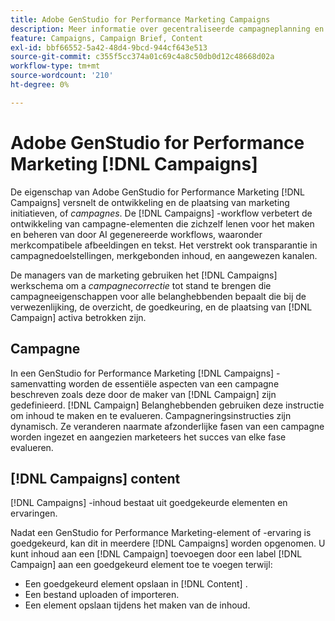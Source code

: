 ```yaml
---
title: Adobe GenStudio for Performance Marketing Campaigns
description: Meer informatie over gecentraliseerde campagneplanning en korte creatie van campagnes.
feature: Campaigns, Campaign Brief, Content
exl-id: bbf66552-5a42-48d4-9bcd-944cf643e513
source-git-commit: c355f5cc374a01c69c4a8c50db0d12c48668d02a
workflow-type: tm+mt
source-wordcount: '210'
ht-degree: 0%

---
```


# Adobe GenStudio for Performance Marketing [!DNL Campaigns]

De eigenschap van Adobe GenStudio for Performance Marketing [!DNL Campaigns] versnelt de ontwikkeling en de plaatsing van marketing initiatieven, of _campagnes_. De [!DNL Campaigns] -workflow verbetert de ontwikkeling van campagne-elementen die zichzelf lenen voor het maken en beheren van door AI gegenereerde workflows, waaronder merkcompatibele afbeeldingen en tekst. Het verstrekt ook transparantie in campagnedoelstellingen, merkgebonden inhoud, en aangewezen kanalen.

De managers van de marketing gebruiken het [!DNL Campaigns] werkschema om a _campagnecorrectie_ tot stand te brengen die campagneeigenschappen voor alle belanghebbenden bepaalt die bij de verwezenlijking, de overzicht, de goedkeuring, en de plaatsing van [!DNL Campaign] activa betrokken zijn.

## Campagne

In een GenStudio for Performance Marketing [!DNL Campaigns] -samenvatting worden de essentiële aspecten van een campagne beschreven zoals deze door de maker van [!DNL Campaign] zijn gedefinieerd. [!DNL Campaign] Belanghebbenden gebruiken deze instructie om inhoud te maken en te evalueren. Campagneringsinstructies zijn dynamisch. Ze veranderen naarmate afzonderlijke fasen van een campagne worden ingezet en aangezien marketeers het succes van elke fase evalueren.

## [!DNL Campaigns] content

[!DNL Campaigns] -inhoud bestaat uit goedgekeurde elementen en ervaringen.

Nadat een GenStudio for Performance Marketing-element of -ervaring is goedgekeurd, kan dit in meerdere [!DNL Campaigns] worden opgenomen. U kunt inhoud aan een [!DNL Campaign] toevoegen door een label [!DNL Campaign] aan een goedgekeurd element toe te voegen terwijl:

* Een goedgekeurd element opslaan in [!DNL Content] .
* Een bestand uploaden of importeren.
* Een element opslaan tijdens het maken van de inhoud.
